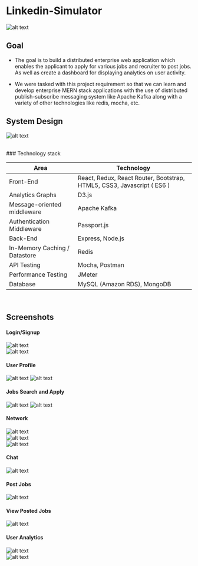 # Linkedin-Simulator

![alt text](linkedin-logo.jpg)


## Goal

* The goal is to build a distributed enterprise web application which enables the applicant to apply for various jobs and recruiter to post jobs. As well as create a dashboard for displaying analytics on user activity.

* We were tasked with this project requirement so that we can learn and develop enterprise MERN stack applications with the use of distributed publish-subscribe messaging system like Apache Kafka along with a variety of other technologies like redis, mocha, etc.


## System Design

![alt text](Capture.JPG)

</br> 
### Technology stack 

<table>
<thead>
<tr>
<th>Area</th>
<th>Technology</th>
</tr>
</thead>
<tbody>
	<tr>
		<td>Front-End</td>
		<td>React, Redux, React Router, Bootstrap, HTML5, CSS3, Javascript ( ES6 )</td>
	</tr>
	<tr>
		<td>Analytics Graphs</td>
		<td>D3.js</td>
	</tr>
	<tr>
		<td>Message-oriented middleware</td>
		<td>Apache Kafka</td>
	</tr>
	<tr>
		<td>Authentication Middleware</td>
		<td>Passport.js</td>
	</tr>
	<tr>
		<td>Back-End</td>
		<td>Express, Node.js</td>
	</tr>
	<tr>
		<td>In-Memory Caching / Datastore</td>
		<td>Redis</td>
	</tr>
	<tr>
		<td>API Testing</td>
		<td>Mocha, Postman</td>
	</tr>
	<tr>
		<td>Performance Testing</td>
		<td>JMeter</td>
	</tr>
	<tr>
		<td>Database</td>
		<td>MySQL (Amazon RDS), MongoDB </td>
	</tr>
</tbody>
</table>
<br/>

## Screenshots

#### Login/Signup
![alt text](Screenshots/image006.gif)
<br/>
![alt text](Screenshots/image011.gif)
<br/>

#### User Profile
![alt text](Screenshots/image064.gif)
![alt text](Screenshots/image063.gif)
 <br/>

#### Jobs Search and Apply
![alt text](Screenshots/image029.gif)
![alt text](Screenshots/image032.gif)
<br/>

#### Network
![alt text](Screenshots/image038.gif)
<br/>
![alt text](Screenshots/image039.gif)
<br/>
![alt text](Screenshots/image041.gif)
<br/>

#### Chat
![alt text](Screenshots/image059.gif)
<br/>

#### Post Jobs
![alt text](Screenshots/image017.gif)
<br/>

#### View Posted Jobs
![alt text](Screenshots/image024.gif)
<br/>

#### User Analytics
![alt text](Screenshots/image067.gif)
<br/>
![alt text](Screenshots/image068.gif)

